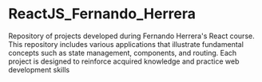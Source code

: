# ReactJS_Fernando_Herrera
Repository of projects developed during Fernando Herrera's React course. This repository includes various applications that illustrate fundamental concepts such as state management, components, and routing. Each project is designed to reinforce acquired knowledge and practice web development skills
